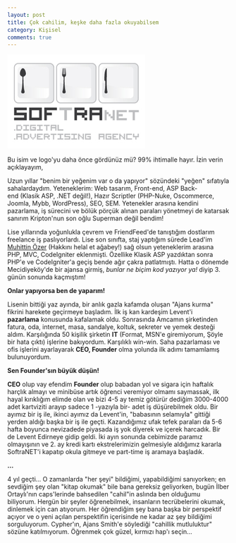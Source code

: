 ```yaml
---
layout: post
title: Çok cahilim, keşke daha fazla okuyabilsem
category: Kişisel
comments: true
---
```


![SoftraNET](/public/posts/softranet.jpg "SoftraNET")

Bu isim ve logo'yu daha önce gördünüz mü? 99% ihtimalle hayır. İzin verin açıklayayım,

Uzun yıllar "benim bir yeğenim var o da yapıyor" sözündeki "yeğen" sıfatıyla sahalardaydım. Yeteneklerim: Web tasarım, Front-end, ASP Back-end (Klasik ASP, .NET değil!), Hazır Scriptler (PHP-Nuke, Oscommerce, Joomla, Mybb, WordPress), SEO, SEM. Yetenekler arasına kendini pazarlama, iş sürecini ve bölük pörçük alınan paraları yönetmeyi de katarsak sanırım Kripton'nun son oğlu Superman değil bendim!

Lise yıllarında yoğunlukla çevrem ve FriendFeed'de tanıştığım dostlarım freelance iş paslıyorlardı. Lise son sınıfta, staj yaptığım sürede Lead'im [Muhittin Özer](http://tr.linkedin.com/in/muhittin) (Hakkını helal et ağabey!) sağ olsun yeteneklerim arasına PHP, MVC, CodeIgniter eklenmişti. Özellike Klasik ASP yazdıktan sonra PHP'e ve CodeIgniter'a geçiş bende ağır çakra patlatmıştı. Hatta o dönemde Mecidiyeköy'de bir ajansa girmiş, *bunlar ne biçim kod yazıyor ya!* diyip 3. günün sonunda kaçmıştım!

**Onlar yapıyorsa ben de yaparım!**

Lisenin bittiği yaz ayında, bir anlık gazla kafamda oluşan "Ajans kurma" fikrini harekete geçirmeye başladım. İlk iş kan kardeşim Levent'i <strong>pazarlama</strong> konusunda kafalamak oldu. Sonrasında Amcamın şirketinden fatura, oda, internet, masa, sandalye, koltuk, sekreter ve yemek desteği aldım. Karşılığında 50 kişilik şirketin **IT** (Format, MSN'e giremiyorum, Şöyle bir hata çıktı) işlerine bakıyordum. Karşılıklı win-win. Saha pazarlaması ve ofis işlerini ayarlayarak **CEO, Founder** olma yolunda ilk adımı tamamlamış bulunuyordum.

**Sen Founder'sın büyük düşün!**

**CEO** olup vay efendim **Founder** olup babadan yol ve sigara için haftalık harçlık almayı ve minibüse artık öğrenci veremiyor olmamı saymassak, ilk hayal kırıklığım elimde olan ve bizi 4-5 ay temiz götürür dediğim 3000-4000 adet kartviziti arayıp sadece 1 -yazıyla bir- adet iş düşürebilmek oldu. Bir ayımız bir iş ile, ikinci ayımız da Levent'in, "babasının selamıyla" gittiği yerden aldığı başka bir iş ile geçti. Kazandığımız ufak tefek paraları da 5-6 hafta boyunca nevizadede piyasada iş yok diyerek ve içerek harcadık. Bir de Levent Edirneye gidip geldi. İki ayın sonunda cebimizde paramız olmayışının ve 2. ay kredi kartı ekstrelerimizin gelmesiyle aldığımız kararla SoftraNET'i kapatıp okula gitmeye ve part-time iş aramaya başladık.

**...**

4 yıl geçti... O zamanlarda "her şeyi" bildiğimi, yapabildiğimi sanıyorken; en sevdiğim şey olan "kitap okumak" bile bana gereksiz geliyorken, bugün İlber Ortaylı'nın caps'lerinde bahsedilen "cahil"in aslında ben olduğumu biliyorum. Hergün bir şeyler öğrenebilmek, insanların tecrübelerini okumak, dinlemek için can atıyorum. Her öğrendiğim şey bana başka bir perspektif açıyor ve o yeni açılan perspektifin içerisinde ne kadar az şey bildiğimi sorguluyorum. Cypher'ın, Ajans Smith'e söylediği "cahillik mutluluktur" sözüne katılmıyorum. Öğrenmek çok güzel, kırmızı hap'ı seçin...